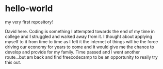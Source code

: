 # hello-world
my very first repository!

David here. Coding is something I attempted towards the end of my time in college and I struggled and walked away from it. I thought about applying myself to it from time to time as I felt it the internet of things will be the force driving our economy for years to come and it would give me the chance to develop and provide for my family. Time passed and I went another route...but am back and find freecodecamp to be an opportunity to really try this out.
